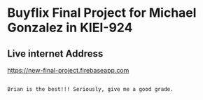 # Buyflix Final Project for Michael Gonzalez in KIEI-924

## Live internet Address

https://new-final-project.firebaseapp.com
```

Brian is the best!!! Seriously, give me a good grade.